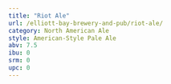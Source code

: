 ```yaml
---
title: "Riot Ale"
url: /elliott-bay-brewery-and-pub/riot-ale/
category: North American Ale
style: American-Style Pale Ale
abv: 7.5
ibu: 0
srm: 0
upc: 0
---
```


